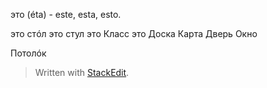 
это (éta) - este, esta, esto.

это стóл
это стул
это Класс
это Доска
Карта
Дверь
Окно

Потолóк
> Written with [StackEdit](https://stackedit.io/).
<!--stackedit_data:
eyJoaXN0b3J5IjpbMTQwNzE1MjY5XX0=
-->